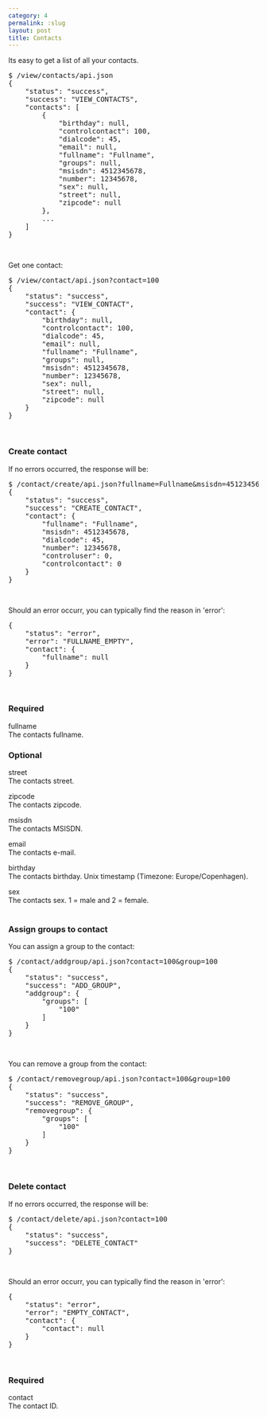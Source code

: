 ```yaml
---
category: 4
permalink: :slug
layout: post
title: Contacts
---
```

<p>Its easy to get a list of all your contacts.</p>
<div class="highlight bg-success"><pre class="bg-success">
$ /view/contacts/api.json
{
	"status": "success",
	"success": "VIEW_CONTACTS",
	"contacts": [
		{
			"birthday": null,
			"controlcontact": 100,
			"dialcode": 45,
			"email": null,
			"fullname": "Fullname",
			"groups": null,
			"msisdn": 4512345678,
			"number": 12345678,
			"sex": null,
			"street": null,
			"zipcode": null
		},
		...
	]
}
</pre></div>
<br />





<p>Get one contact:</p>
<div class="highlight bg-success"><pre class="bg-success">
$ /view/contact/api.json?contact=100
{
	"status": "success",
	"success": "VIEW_CONTACT",
	"contact": {
		"birthday": null,
		"controlcontact": 100,
		"dialcode": 45,
		"email": null,
		"fullname": "Fullname",
		"groups": null,
		"msisdn": 4512345678,
		"number": 12345678,
		"sex": null,
		"street": null,
		"zipcode": null
	}
}
</pre></div>
<br />





<h3>Create contact</h3>
<p>If no errors occurred, the response will be:</p>
<div class="highlight bg-success"><pre class="bg-success">
$ /contact/create/api.json?fullname=Fullname&msisdn=4512345678
{
	"status": "success",
	"success": "CREATE_CONTACT",
	"contact": {
		"fullname": "Fullname",
		"msisdn": 4512345678,
		"dialcode": 45,
		"number": 12345678,
		"controluser": 0,
		"controlcontact": 0
	}
}
</pre></div>
<br />





<p>Should an error occurr, you can typically find the reason in 'error':</p>
<div class="highlight bg-success"><pre class="bg-success">
{
	"status": "error",
	"error": "FULLNAME_EMPTY",
	"contact": {
		"fullname": null
	}
}
</pre></div>
<br />





<h3>
	<span class="label label-default">Required</span>
</h3>


<span class="text-primary">fullname</span><br />
<span class="m-l-2">The contacts fullname.</span>
<br />





<h3>
	<span class="label label-default">Optional</span>
</h3>


<span class="text-primary">street</span><br />
<span class="m-l-2">The contacts street.</span>

<span class="text-primary">zipcode</span><br />
<span class="m-l-2">The contacts zipcode.</span>

<span class="text-primary">msisdn</span><br />
<span class="m-l-2">The contacts MSISDN.</span>

<span class="text-primary">email</span><br />
<span class="m-l-2">The contacts e-mail.</span>

<span class="text-primary">birthday</span><br />
<span class="m-l-2">The contacts birthday. Unix timestamp (Timezone: Europe/Copenhagen).</span>

<span class="text-primary">sex</span><br />
<span class="m-l-2">The contacts sex. 1 = male and 2 = female.</span>
<br />
<br >





<h3>Assign groups to contact</h3>
<p>You can assign a group to the contact:</p>
<div class="highlight bg-success"><pre class="bg-success">
$ /contact/addgroup/api.json?contact=100&group=100
{
	"status": "success",
	"success": "ADD_GROUP",
	"addgroup": {
		"groups": [
			"100"
		]
	}
}
</pre></div>
<br />





<p>You can remove a group from the contact:</p>
<div class="highlight bg-success"><pre class="bg-success">
$ /contact/removegroup/api.json?contact=100&group=100
{
	"status": "success",
	"success": "REMOVE_GROUP",
	"removegroup": {
		"groups": [
			"100"
		]
	}
}
</pre></div>
<br />





<h3>Delete contact</h3>
<p>If no errors occurred, the response will be:</p>
<div class="highlight bg-success"><pre class="bg-success">
$ /contact/delete/api.json?contact=100
{
	"status": "success",
	"success": "DELETE_CONTACT"
}
</pre></div>
<br />





<p>Should an error occurr, you can typically find the reason in 'error':</p>
<div class="highlight bg-danger"><pre class="bg-danger">
{
	"status": "error",
	"error": "EMPTY_CONTACT",
	"contact": {
		"contact": null
	}
}
</pre></div>
<br />





<h3>
	<span class="label label-default">Required</span>
</h3>


<span class="text-primary">contact</span><br />
<span class="m-l-2">The contact ID.</span>